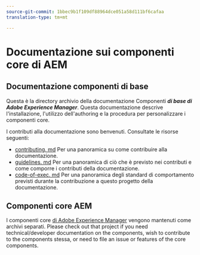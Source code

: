 ```yaml
---
source-git-commit: 1bbec9b1f109df88964dce051a58d111bf6cafaa
translation-type: tm+mt

---
```

# Documentazione sui componenti core di AEM

## Documentazione componenti di base

Questa è la directory archivio della documentazione Componenti ***di base di Adobe Experience Manager***. Questa documentazione descrive l&#39;installazione, l&#39;utilizzo dell&#39;authoring e la procedura per personalizzare i componenti core.

I contributi alla documentazione sono benvenuti. Consultate le risorse seguenti:

* [contributing. md](contributing.md) Per una panoramica su come contribuire alla documentazione.
* [guidelines. md](guidelines.md) Per una panoramica di ciò che è previsto nei contributi e come comporre i contributi della documentazione.
* [code-of-exec. md](code-of-conduct.md) Per una panoramica degli standard di comportamento previsti durante la contribuzione a questo progetto della documentazione.

## Componenti core AEM

I componenti core [di Adobe Experience Manager](https://github.com/adobe/aem-core-wcm-components) vengono mantenuti come archivi separati. Please check out that project if you need technical/developer documentation on the components, wish to contribute to the components stessa, or need to file an issue or features of the core components.